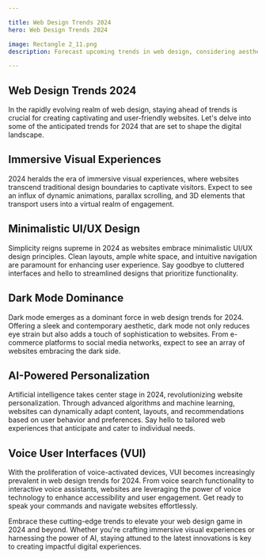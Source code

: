 ```yaml
---

title: Web Design Trends 2024
hero: Web Design Trends 2024

image: Rectangle 2_11.png
description: Forecast upcoming trends in web design, considering aesthetics, functionality, and user interaction.

---
```


## Web Design Trends 2024

In the rapidly evolving realm of web design, staying ahead of trends is crucial for creating captivating and user-friendly websites. Let's delve into some of the anticipated trends for 2024 that are set to shape the digital landscape.

## Immersive Visual Experiences

2024 heralds the era of immersive visual experiences, where websites transcend traditional design boundaries to captivate visitors. Expect to see an influx of dynamic animations, parallax scrolling, and 3D elements that transport users into a virtual realm of engagement.

## Minimalistic UI/UX Design

Simplicity reigns supreme in 2024 as websites embrace minimalistic UI/UX design principles. Clean layouts, ample white space, and intuitive navigation are paramount for enhancing user experience. Say goodbye to cluttered interfaces and hello to streamlined designs that prioritize functionality.

## Dark Mode Dominance

Dark mode emerges as a dominant force in web design trends for 2024. Offering a sleek and contemporary aesthetic, dark mode not only reduces eye strain but also adds a touch of sophistication to websites. From e-commerce platforms to social media networks, expect to see an array of websites embracing the dark side.

## AI-Powered Personalization

Artificial intelligence takes center stage in 2024, revolutionizing website personalization. Through advanced algorithms and machine learning, websites can dynamically adapt content, layouts, and recommendations based on user behavior and preferences. Say hello to tailored web experiences that anticipate and cater to individual needs.

## Voice User Interfaces (VUI)

With the proliferation of voice-activated devices, VUI becomes increasingly prevalent in web design trends for 2024. From voice search functionality to interactive voice assistants, websites are leveraging the power of voice technology to enhance accessibility and user engagement. Get ready to speak your commands and navigate websites effortlessly.

Embrace these cutting-edge trends to elevate your web design game in 2024 and beyond. Whether you're crafting immersive visual experiences or harnessing the power of AI, staying attuned to the latest innovations is key to creating impactful digital experiences.
